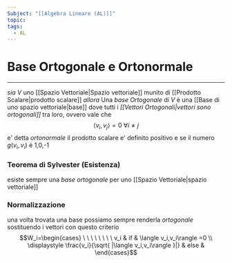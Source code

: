 ```yaml
---
Subject: "[[Algebra Lineare (AL)]]"
topic: 
tags:
  - AL
---
```

# Base Ortogonale e Ortonormale
---
_sia_ $V$ uno [[Spazio Vettoriale|Spazio vettoriale]] munito di [[Prodotto Scalare|prodotto scalare]]
_allora_ Una _base Ortogonale_ di $V$  è una [[Base di uno spazio vettoriale|base]] dove tutti i _[[Vettori Ortogonali|vettori sono ortogonali]]_ tra loro, ovvero vale che $$\langle v_i,v_j\rangle=0 \ \forall i\not=j$$
e' detta _ortonormale_ il prodotto scalare e' definito positivo e se il numero $g(v_i,v_i)$ é 1,0,-1

### Teorema di Sylvester (Esistenza)
esiste sempre una _base ortogonale_ per uno [[Spazio Vettoriale|spazio vettoriale]] 

### Normalizzazione
una volta trovata una base possiamo sempre renderla _ortogonale_ sostituendo i vettori con questo criterio
$$W_i=\begin{cases}
\ \ \ \ \ \ \ \ v_i & if  & \langle v_i,v_i\rangle =0 \\
\displaystyle \frac{v_i}{\sqrt{ |\langle v_i,v_i\rangle }|}  &  else &
\end{cases}$$